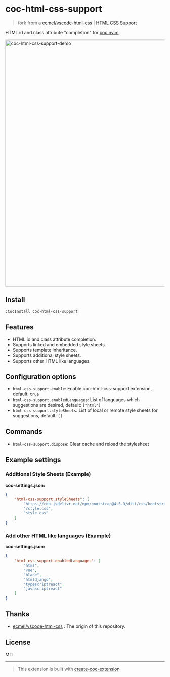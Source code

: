 # coc-html-css-support

> fork from a [ecmel/vscode-html-css](https://github.com/ecmel/vscode-html-css) | [HTML CSS Support](https://marketplace.visualstudio.com/items?itemName=ecmel.vscode-html-css)

HTML id and class attribute "completion" for [coc.nvim](https://github.com/neoclide/coc.nvim).

<img width="780" alt="coc-html-css-support-demo" src="https://user-images.githubusercontent.com/188642/116341049-2b5c8880-a81b-11eb-959e-2d03edda61fd.gif">

## Install

`:CocInstall coc-html-css-support`

## Features

- HTML id and class attribute completion.
- Supports linked and embedded style sheets.
- Supports template inheritance.
- Supports additional style sheets.
- Supports other HTML like languages.

## Configuration options

- `html-css-support.enable`: Enable coc-html-css-support extension, default: `true`
- `html-css-support.enabledLanguages`: List of languages which suggestions are desired, default: `["html"]`
- `html-css-support.styleSheets`: List of local or remote style sheets for suggestions, default: `[]`

## Commands

- `html-css-support.dispose`: Clear cache and reload the stylesheet

## Example settings

### Additional Style Sheets (Example)

**coc-settings.json:**

```json
{
    "html-css-support.styleSheets": [
        "https://cdn.jsdelivr.net/npm/bootstrap@4.5.3/dist/css/bootstrap.min.css",
        "/style.css",
        "style.css"
    ]
}
```

### Add other HTML like languages (Example)

**coc-settings.json:**

```json
{
    "html-css-support.enabledLanguages": [
        "html",
        "vue",
        "blade",
        "htmldjango",
        "typescriptreact",
        "javascriptreact"
    ]
}
```

## Thanks

- [ecmel/vscode-html-css](https://github.com/ecmel/vscode-html-css) : The origin of this repository.

## License

MIT

---

> This extension is built with [create-coc-extension](https://github.com/fannheyward/create-coc-extension)

